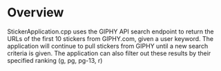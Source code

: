 # Overview
StickerApplication.cpp uses the GIPHY API search endpoint to return the URLs of the first 10 stickers from GIPHY.com, given a user keyword. The application will continue to pull stickers from GIPHY until a new search criteria is given. The application can also filter out these results by their specified ranking (g, pg, pg-13, r) 


